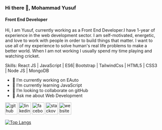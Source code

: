 ### Hi there 👋, Mohammad Yusuf
#### Front End Developer
Hi, I am Yusuf, currently working as a Front End Developer.I have 1-year of experience in the web development sector. I am self-motivated, energetic, and love to work with people in order to build things that matter.
I want to use all of my experience to solve human's real life problems to make a better world. 
When I am not working I usually spend my time playing and watching cricket.

Skills: React JS | JavaScript | ES6| Bootstrap | TailwindCss | HTML5 | CSS3 | Node JS | MongoDB

- 🔭 I’m currently working on EAuto 
- 🌱 I’m currently learning JavaScript 
- 👯 I’m looking to collaborate on gitHub 
- 💬 Ask me about Web Development 


[<img src='https://cdn.jsdelivr.net/npm/simple-icons@3.0.1/icons/github.svg' alt='github' height='40'>](https://github.com/https://github.com/mohammadyusuf123)  [<img src='https://cdn.jsdelivr.net/npm/simple-icons@3.0.1/icons/linkedin.svg' alt='linkedin' height='40'>](https://www.linkedin.com/in/https://www.linkedin.com/in/mohammadyusuf123//)  [<img src='https://cdn.jsdelivr.net/npm/simple-icons@3.0.1/icons/facebook.svg' alt='facebook' height='40'>](https://www.facebook.com/mohammadyusuf123)  [<img src='https://cdn.jsdelivr.net/npm/simple-icons@3.0.1/icons/stackoverflow.svg' alt='stackoverflow' height='40'>](https://stackoverflow.com/users/https://stackoverflow.com/users/19068029/mohammad-yusuf)  [<img src='https://cdn.jsdelivr.net/npm/simple-icons@3.0.1/icons/icloud.svg' alt='website' height='40'>](https://startling-bombolone-0e65d6.netlify.app/)  

[![Top Langs](https://github-readme-stats.vercel.app/api/top-langs/?username=anuraghazra&layout=compact)](https://github.com/anuraghazra/github-readme-stats)
